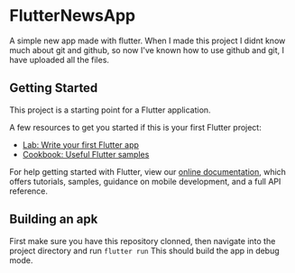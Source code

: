 # FlutterNewsApp

A simple new app made with flutter. When I made this project I didnt know much about git and github, so now I've known how to use github and git, I have uploaded all the files. 

## Getting Started

This project is a starting point for a Flutter application.

A few resources to get you started if this is your first Flutter project:

- [Lab: Write your first Flutter app](https://flutter.dev/docs/get-started/codelab)
- [Cookbook: Useful Flutter samples](https://flutter.dev/docs/cookbook)

For help getting started with Flutter, view our
[online documentation](https://flutter.dev/docs), which offers tutorials,
samples, guidance on mobile development, and a full API reference.


## Building an apk 
First make sure you have this repository clonned, then navigate into the project directory and run `flutter run`
This should build the app in debug mode.

